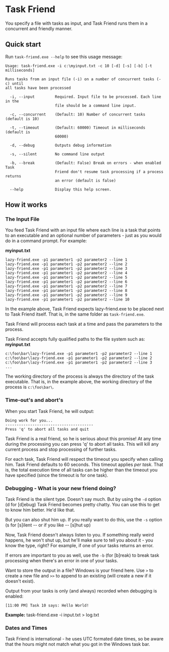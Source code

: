 ﻿# Task Friend
You specify a file with tasks as input, and Task Friend runs them in a concurrent and friendly manner.

## Quick start

Run `task-friend.exe --help` to see this usage message:

    Usage: task-friend.exe -i c:\myinput.txt -c 10 [-d] [-s] [-b] [-t milliseconds]

    Runs tasks from an input file (-i) on a number of concurrent tasks (-c) until
    all tasks have been processed

      -i, --input         Required. Input file to be processed. Each line in the
                          file should be a command line input.

      -c, --concurrent    (Default: 10) Number of concurrent tasks (default is 10)

      -t, --timeout       (Default: 60000) Timeout in milliseconds (default is
                          60000)

      -d, --debug         Outputs debug information

      -s, --silent        No command line output

      -b, --break         (Default: False) Break on errors - when enabled Task
                          Friend don't resume task processing if a process returns
                          an error (default is false)

      --help              Display this help screen.

## How it works
### The Input File
You feed Task Friend with an input file where each line is a task that points to an executable and an optional number of parameters - just as you would do in a command prompt. For example:

**myinput.txt**

    lazy-friend.exe -p1 parameter1 -p2 parameter2 --line 1
    lazy-friend.exe -p1 parameter1 -p2 parameter2 --line 2
    lazy-friend.exe -p1 parameter1 -p2 parameter2 --line 3
    lazy-friend.exe -p1 parameter1 -p2 parameter2 --line 4
    lazy-friend.exe -p1 parameter1 -p2 parameter2 --line 5
    lazy-friend.exe -p1 parameter1 -p2 parameter2 --line 6
    lazy-friend.exe -p1 parameter1 -p2 parameter2 --line 7
    lazy-friend.exe -p1 parameter1 -p2 parameter2 --line 8
    lazy-friend.exe -p1 parameter1 -p2 parameter2 --line 9
    lazy-friend.exe -p1 parameter1 -p2 parameter2 --line 10

In the example above, Task Friend expects lazy-friend.exe to be placed next to Task Friend itself. That is, in the same folder as `task-friend.exe`.

Task Friend will process each task at a time and pass the parameters to the process.

Task Friend accepts fully qualified paths to the file system such as:
**myinput.txt**

    c:\foo\bar\lazy-friend.exe -p1 parameter1 -p2 parameter2 --line 1
    c:\foo\bar\lazy-friend.exe -p1 parameter1 -p2 parameter2 --line 2
    c:\foo\bar\lazy-friend.exe -p1 parameter1 -p2 parameter2 --line 3
    ...

The working directory of the process is always the directory of the task executable. That is, in the example above, the working directory of the process is `c:\foo\bar\`.

### Time-out's and abort's
When you start Task Friend, he will output:

    Doing work for you...
    ---------------------------------------
    Press 'q' to abort all tasks and quit

Task Friend is a real friend, so he is serious about this promise! At any time during the processing you can press 'q' to abort all tasks. This will kill any current process and stop processing of further tasks.

For each task, Task Friend will respect the timeout you specify when calling him. Task Friend defaults to 60 seconds. This timeout applies *per task*. That is, the total execution time of all tasks can be higher than the timeout you have specified (since the timeout is for one task).

### Debugging - What is your new friend doing?
Task Friend is the silent type. Doesn't say much. But by using the `-d` option (d for [d]ebug) Task Friend becomes pretty chatty. You can use this to get to know him better. He'd like that.

But you can also shut him up. If you really want to do this, use the `-s` option (s for [s]ilent -- or if you like -- [s]hut up)

Now, Task Friend doesn't always listen to you. If something really weird happens, he won't shut up, but he'll make sure to tell you about it - you know the type, right? For example, if one of your tasks returns an error.

If errors are important to you as well, use the `-b` (for [b]reak) to break task processing when there's an error in one of your tasks.

Want to store the output in a file? Windows is your friend here. Use `>` to create a new file and `>>` to append to an existing (will create a new if it doesn't exist).

Output from your tasks is only (and always) recorded when debugging is enabled:

    [11:00 PM] Task 10 says: Hello World!

**Example:**
    task-friend.exe -i input.txt > log.txt

### Dates and Times
Task Friend is international - he uses UTC formated date times, so be aware that the hours might not match what you got in the Windows task bar.
